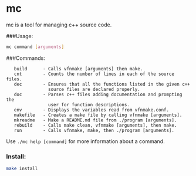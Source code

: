 # mc

mc is a tool for managing c++ source code.

###Usage:

```bash
mc command [arguments]
```

###Commands:

```text
   build      - Calls vfnmake [arguments] then make.
   cnt        - Counts the number of lines in each of the source files.
   dec        - Ensures that all the functions listed in the given c++
                source files are declared properly.
   doc        - Parses c++ files adding documentation and prompting the
                user for function descriptions.
   env        - Displays the variables read from vfnmake.conf.
   makefile   - Creates a make file by calling vfnmake [arguments].
   mkreadme   - Make a README.md file from ./program [arguments].
   rebuild    - Calls make clean, vfnmake [arguments], then make.
   run        - Calls vfnmake, make, then ./program [arguments].
```

Use `./mc help [command]` for more information about a command.

### Install:

```bash
make install
```
